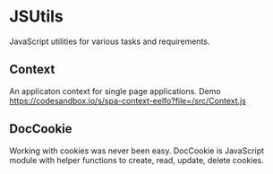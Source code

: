# JSUtils
JavaScript utilities for various tasks and requirements.

## Context
An applicaton context for single page applications. Demo https://codesandbox.io/s/spa-context-eelfo?file=/src/Context.js

## DocCookie
Working with cookies was never been easy. DocCookie is JavaScript module with helper functions to create, read, update, delete cookies.
